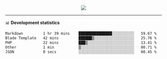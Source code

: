 <h3 align="center">
  <a href="https://github.com/hwalker928">
      <img src="https://github-profile-trophy.vercel.app/?username=hwalker928&no-bg=true&no-frame=true">
  </a>
</h3>


<hr>

📊 **Development statistics**

<!--START_SECTION:waka-->

```txt
Markdown         1 hr 39 mins    ███████████████░░░░░░░░░░   59.67 %
Blade Template   42 mins         ██████▒░░░░░░░░░░░░░░░░░░   25.76 %
PHP              22 mins         ███▒░░░░░░░░░░░░░░░░░░░░░   13.41 %
Other            1 min           ▒░░░░░░░░░░░░░░░░░░░░░░░░   00.71 %
JSON             0 secs          ░░░░░░░░░░░░░░░░░░░░░░░░░   00.45 %
```

<!--END_SECTION:waka-->
